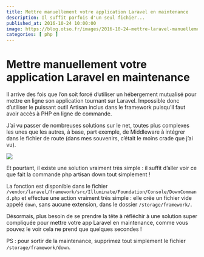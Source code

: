 ```yaml
---
title: Mettre manuellement votre application Laravel en maintenance
description: Il suffit parfois d'un seul fichier...
published_at: 2016-10-24 10:00:00
image: https://blog.otso.fr/images/2016-10-24-mettre-laravel-manuellement-en-maintenance/laravel-be-right-back.png
categories: [ php ]
---
```


# Mettre manuellement votre application Laravel en maintenance

Il arrive des fois que l’on soit forcé d’utiliser un hébergement mutualisé pour mettre en ligne son application tournant sur Laravel. Impossible donc d’utiliser le puissant outil Artisan inclus dans le framework puisqu’il faut avoir accès à PHP en ligne de commande.

J’ai vu passer de nombreuses solutions sur le net, toutes plus complexes les unes que les autres, à base, part exemple, de Middleware à intégrer dans le fichier de route (dans mes souvenirs, c’était le moins crade que j’ai vu).

![](images/2016-10-24-mettre-laravel-manuellement-en-maintenance/laravel-be-right-back.png)

Et pourtant, il existe une solution vraiment très simple : il suffit d’aller voir ce que fait la commande php artisan down tout simplement !

La fonction est disponible dans le fichier `/vendor/laravel/framework/src/Illuminate/Foundation/Console/DownCommand.php` et effectue une action vraiment très simple : elle crée un fichier vide appelé `down`, sans aucune extension, dans le dossier `/storage/framework/`.

Désormais, plus besoin de se prendre la tête à réfléchir à une solution super compliquée pour mettre votre app Laravel en maintenance, comme vous pouvez le voir cela ne prend que quelques secondes !

PS : pour sortir de la maintenance, supprimez tout simplement le fichier `/storage/framework/down`.
